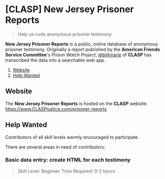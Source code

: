 # [CLASP] New Jersey Prisoner Reports
> Help us code anonymous prisoner testimony

**New Jersey Prisoner Reports** is a public, online database of anonymous prisoner testimony. Originally a report published by the **American Friends Service Committee**'s *Prison Watch Project*, [@billimarie](https://www.github.com/billimarie) of **CLASP** has transcribed the data into a searchable web app.

1. [Website](#website)
2. [Help Wanted](#help-wanted)

## Website

The **New Jersey Prisoner Reports** is hosted on the **CLASP** website: https://www.CLASPjustice.com/prisoner-reports

## Help Wanted

Contributors of all skill levels warmly encouraged to participate.

There are several areas in need of contributors:

### Basic data entry: create HTML for each testimony
> Skill Level: Beginner
> Time Required: 0-2 hours

